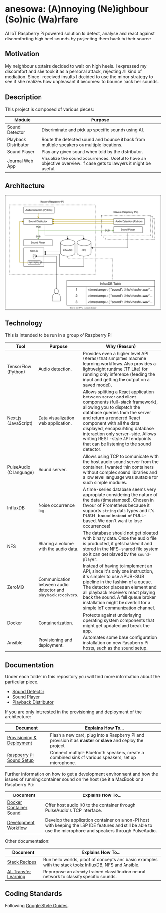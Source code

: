 # anesowa: (A)nnoying (Ne)ighbour (So)nic (Wa)rfare

AI IoT Raspberry Pi powered solution to detect, analyse and react against discomforting
high heel sounds by projecting them back to their source.

## Motivation

My neighbour upstairs decided to walk on high heels. I expressed my discomfort and she
took it as a personal attack, rejecting all kind of mediation. Since I received insults
I decided to use the mirror strategy to see if she realizes how unpleasant it becomes:
to bounce back her sounds.

## Description

This project is composed of various pieces:

| Module               | Purpose                                                                                                            |
| -------------------- | ------------------------------------------------------------------------------------------------------------------ |
| Sound Detector       | Discriminate and pick up specific sounds using AI.                                                                 |
| Playback Distributor | Route the detected sound and bounce it back from multiple speakers on multiple locations.                          |
| Sound Player         | Play any given sound when told by the distributor.                                                                 |
| Journal Web App      | Visualize the sound occurrences. Useful to have an objective overview. If case gets to lawyers it might be useful. |

## Architecture

<p align="center">
  <picture>
    <source media="(prefers-color-scheme: dark)" srcset="./docs/images/anesowa.drawio.dark.svg">
    <img alt="Architecture Diagram" src="./docs/images/anesowa.drawio.light.svg">
  </picture>
</p>

## Technology

This is intended to be run in a group of Raspberry Pi

| Tool                    | Purpose                                                      | Why (Reason)                                                                                                                                                                                                                                                                                                                                                                 |
| ----------------------- | ------------------------------------------------------------ | ---------------------------------------------------------------------------------------------------------------------------------------------------------------------------------------------------------------------------------------------------------------------------------------------------------------------------------------------------------------------------- |
| TensorFlow (Python)     | Audio detection.                                             | Provides even a higher level API (Keras) that simplifies machine learning workflows. Also provides a lightweight runtime (TF Lite) for running only inference (feeding the input and getting the output on a saved model).                                                                                                                                                   |
| Next.js (JavaScript)    | Data visualization web application.                          | Allows splitting a React application between server and client components (full-stack framework), allowing you to dispatch the database queries from the server and return a rendered React component with all the data displayed, encapsulating database interaction only server-side. Allows writing REST-style API endpoints that can be listening to the sound detector. |
| PulseAudio (C language) | Sound server.                                                | Allows using TCP to comunicate with the host audio sound server from the container. I wanted thin containers without complex sound libraries and a low level language was suitable for such simple modules.                                                                                                                                                                  |
| InfluxDB                | Noise occurrence log.                                        | A time-series database seems very appropiate considering the nature of the data (timestamped). Chosen in favour of Prometheus because it supports `string` data types and it's PUSH-based instead of PULL-based. We don't want to lose occurrences!                                                                                                                          |
| NFS                     | Sharing a volume with the audio data.                        | The database should not get bloated with binary data. Once the audio file is producted, it gets hashed it and stored in the NFS-shared file system so it can get played by the `sound-player`.                                                                                                                                                                               |
| ZeroMQ                  | Communication between audio detector and playback receivers. | Instead of having to implement an API, since it's only one instruction, it's simpler to use a PUB-SUB pipeline in the fashion of a queue. The detector places an element and all playback receivers react playing back the sound. A full queue broker installation might be overkill for a simple IoT communication channel.                                                 |
| Docker                  | Containerization.                                            | Protects against underlaying operating system components that might get updated and break the app.                                                                                                                                                                                                                                                                           |
| Ansible                 | Provisioning and deployment.                                 | Automates some base configuration installation on new Raspberry Pi hosts, such as the sound setup.                                                                                                                                                                                                                                                                           |

## Documentation

Under each folder in this repository you will find more information about the particular
piece.

- [Sound Detector](sound-detector/README.md)
- [Sound Player](sound-player/README.md)
- [Playback Distributor](playback-distributor/README.md)

If you are only interested in the provisioning and deployment of the architecture:

| Document                                                                                        | Explains How To...                                                                                            |
| ----------------------------------------------------------------------------------------------- | ------------------------------------------------------------------------------------------------------------- |
| [Provisioning & Deployment](../../wiki/1.-Provisioning-&-Deployment)                            | Flash a new card, plug into a Raspberry Pi and provision it as **master** or **slave** and deploy the project |
| [Raspberry Pi Sound Setup](../../wiki/2.-Raspberry-Pi-Sound-&-Multiple-Bluetooth-Speaker-Setup) | Connect multiple Bluetooth speakers, create a combined sink of various speakers, set up microphone.           |

Further information on how to get a development environment and how the issues of
running container sound on the host (be it a MacBook or a Raspberry Pi):

| Document                                                       | Explains How To...                                                                                                                                            |
| -------------------------------------------------------------- | ------------------------------------------------------------------------------------------------------------------------------------------------------------- |
| [Docker Container Sound](../../wiki/3.-Docker-Container-Sound) | Offer host audio I/O to the container through PulseAudio's TCP interface.                                                                                     |
| [Development Workflow](../../wiki/4.-Development-Workflow)     | Develop the application container on a non-Pi host with keeping the LSP IDE features and still be able to use the microphone and speakers through PulseAudio. |

Other documentation:

| Document                                                     | Explains How To...                                                                                      |
| ------------------------------------------------------------ | ------------------------------------------------------------------------------------------------------- |
| [Stack Recipes](../../wiki/5.-Stack-Recipes)                 | Run hello worlds, proof of concepts and basic examples with the stack tools: InfluxDB, NFS and Ansible. |
| [AI: Transfer Learning](../../wiki/6.-AI:-Transfer-Learning) | Repurpose an already trained classification neural network to classify specific sounds.                 |

## Coding Standards

Following [Google Style Guides](https://google.github.io/styleguide/).
